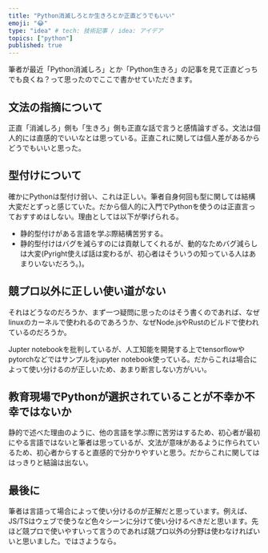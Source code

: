 ```yaml
---
title: "Python消滅しろとか生きろとか正直どうでもいい"
emoji: "😂"
type: "idea" # tech: 技術記事 / idea: アイデア
topics: ["python"]
published: true
---
```


筆者が最近「Python消滅しろ」とか「Python生きろ」の記事を見て正直どっちでも良くね？って思ったのでここで書かせていただきます。

## 文法の指摘について
正直「消滅しろ」側も「生きろ」側も正直な話で言うと感情論すぎる。文法は個人的には直感的でいいなとは思っている。正直これに関しては個人差があるからどうでもいいと思った。

## 型付けについて
確かにPythonは型付け弱い、これは正しい。筆者自身何回も型に関しては結構大変だとずっと感じていた。だから個人的に入門でPythonを使うのは正直言っておすすめはしない。理由としては以下が挙げられる。

- 静的型付けがある言語を学ぶ際結構苦労する。
- 静的型付けはバグを減らすのには貢献してくれるが、動的なためバグ減らしは大変(Pyright使えば話は変わるが、初心者はそういうの知っている人はあまりいないだろう。)。

## 競プロ以外に正しい使い道がない
それはどうなのだろうか、まず一つ疑問に思ったのはそう書くのであれば、なぜlinuxのカーネルで使われるのであろうか、なぜNode.jsやRustのビルドで使われているのだろうか。

Jupter notebookを批判しているが、人工知能を開発する上でtensorflowやpytorchなどではサンプルをjupyter notebook使っている。だからこれは場合によって使い分けるのが正しいため、あまり断言しない方がいい。

## 教育現場でPythonが選択されていることが不幸か不幸ではないか
静的で述べた理由のように、他の言語を学ぶ際に苦労はするため、初心者が最初にやる言語ではないと筆者は思っているが、文法が意味があるように作られているため、初心者からすると直感的で分かりやすいと思う。だからこれに関してははっきりと結論は出ない。

## 最後に
筆者は言語って場合によって使い分けるのが正解だと思っています。例えば、JS/TSはウェブで使うなど色々シーンに分けて使い分けるべきだと思います。先ほど競プロで使いやすいって言うのであれば競プロ以外の分野は使わなければいいと思いました。ではさようなら。